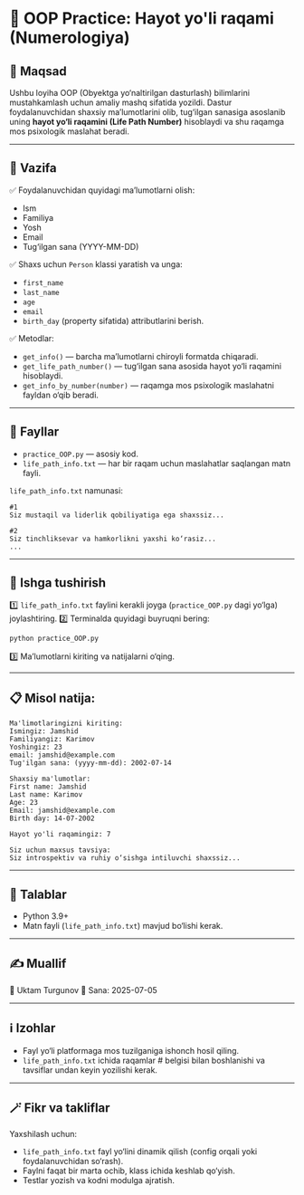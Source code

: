 # 🧮 OOP Practice: Hayot yo'li raqami (Numerologiya)

## 📌 Maqsad

Ushbu loyiha OOP (Obyektga yo‘naltirilgan dasturlash) bilimlarini mustahkamlash uchun amaliy mashq sifatida yozildi. Dastur foydalanuvchidan shaxsiy ma’lumotlarini olib, tug‘ilgan sanasiga asoslanib uning **hayot yo‘li raqamini (Life Path Number)** hisoblaydi va shu raqamga mos psixologik maslahat beradi.

---

## 📜 Vazifa

✅ Foydalanuvchidan quyidagi ma’lumotlarni olish:

* Ism
* Familiya
* Yosh
* Email
* Tug‘ilgan sana (YYYY-MM-DD)

✅ Shaxs uchun `Person` klassi yaratish va unga:

* `first_name`
* `last_name`
* `age`
* `email`
* `birth_day` (property sifatida)
  attributlarini berish.

✅ Metodlar:

* `get_info()` — barcha ma’lumotlarni chiroyli formatda chiqaradi.
* `get_life_path_number()` — tug‘ilgan sana asosida hayot yo‘li raqamini hisoblaydi.
* `get_info_by_number(number)` — raqamga mos psixologik maslahatni fayldan o‘qib beradi.

---

## 📁 Fayllar

* `practice_OOP.py` — asosiy kod.
* `life_path_info.txt` — har bir raqam uchun maslahatlar saqlangan matn fayli.

`life_path_info.txt` namunasi:

```
#1
Siz mustaqil va liderlik qobiliyatiga ega shaxssiz...

#2
Siz tinchliksevar va hamkorlikni yaxshi ko‘rasiz...
...
```

---

## 🚀 Ishga tushirish

1️⃣ `life_path_info.txt` faylini kerakli joyga (`practice_OOP.py` dagi yo‘lga) joylashtiring.
2️⃣ Terminalda quyidagi buyruqni bering:

```bash
python practice_OOP.py
```

3️⃣ Ma’lumotlarni kiriting va natijalarni o‘qing.

---

## 📋 Misol natija:

```
Ma'limotlaringizni kiriting:
Ismingiz: Jamshid
Familiyangiz: Karimov
Yoshingiz: 23
email: jamshid@example.com
Tug'ilgan sana: (yyyy-mm-dd): 2002-07-14

Shaxsiy ma'lumotlar:
First name: Jamshid
Last name: Karimov
Age: 23
Email: jamshid@example.com
Birth day: 14-07-2002

Hayot yo'li raqamingiz: 7

Siz uchun maxsus tavsiya:
Siz introspektiv va ruhiy o‘sishga intiluvchi shaxssiz...
```

---

## 📖 Talablar

* Python 3.9+
* Matn fayli (`life_path_info.txt`) mavjud bo‘lishi kerak.

---

## ✍️ Muallif

👤 Uktam Turgunov
📅 Sana: 2025-07-05

---

## ℹ️ Izohlar

* Fayl yo‘li platformaga mos tuzilganiga ishonch hosil qiling.
* `life_path_info.txt` ichida raqamlar # belgisi bilan boshlanishi va tavsiflar undan keyin yozilishi kerak.

---

## 🪄 Fikr va takliflar

Yaxshilash uchun:

* `life_path_info.txt` fayl yo‘lini dinamik qilish (config orqali yoki foydalanuvchidan so‘rash).
* Faylni faqat bir marta ochib, klass ichida keshlab qo‘yish.
* Testlar yozish va kodni modulga ajratish.
